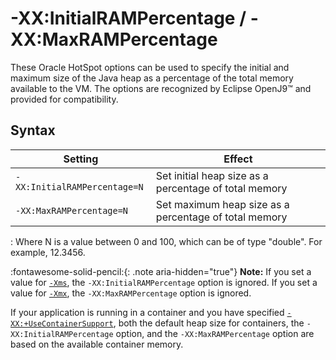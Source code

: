 <!--
* Copyright (c) 2017, 2023 IBM Corp. and others
*
* This program and the accompanying materials are made
* available under the terms of the Eclipse Public License 2.0
* which accompanies this distribution and is available at
* https://www.eclipse.org/legal/epl-2.0/ or the Apache
* License, Version 2.0 which accompanies this distribution and
* is available at https://www.apache.org/licenses/LICENSE-2.0.
*
* This Source Code may also be made available under the
* following Secondary Licenses when the conditions for such
* availability set forth in the Eclipse Public License, v. 2.0
* are satisfied: GNU General Public License, version 2 with
* the GNU Classpath Exception [1] and GNU General Public
* License, version 2 with the OpenJDK Assembly Exception [2].
*
* [1] https://www.gnu.org/software/classpath/license.html
* [2] https://openjdk.org/legal/assembly-exception.html
*
* SPDX-License-Identifier: EPL-2.0 OR Apache-2.0 OR GPL-2.0 WITH
* Classpath-exception-2.0 OR LicenseRef-GPL-2.0 WITH Assembly-exception
-->

# -XX:InitialRAMPercentage / -XX:MaxRAMPercentage

These Oracle HotSpot options can be used to specify the initial and maximum size of the Java heap as a percentage of the total memory available to the VM. The options are recognized by Eclipse OpenJ9&trade; and provided for compatibility.

## Syntax

| Setting                      | Effect                                                 |
|------------------------------|--------------------------------------------------------|
| `-XX:InitialRAMPercentage=N` | Set initial heap size as a percentage of total memory  |
| `-XX:MaxRAMPercentage=N`     | Set maximum heap size as a percentage of total memory  |

: Where N is a value between 0 and 100, which can be of type "double". For example, 12.3456.

:fontawesome-solid-pencil:{: .note aria-hidden="true"} **Note:** If you set a value for [`-Xms`](xms.md), the `-XX:InitialRAMPercentage` option is ignored.
If you set a value for [`-Xmx`](xms.md), the `-XX:MaxRAMPercentage` option is ignored.

If your application is running in a container and you have specified [`-XX:+UseContainerSupport`](xxusecontainersupport.md), both the default heap size for containers, the `-XX:InitialRAMPercentage` option, and the `-XX:MaxRAMPercentage` option are based on the available container memory.


<!-- ==== END OF TOPIC ==== xxinitialrampercentage.md ==== -->
